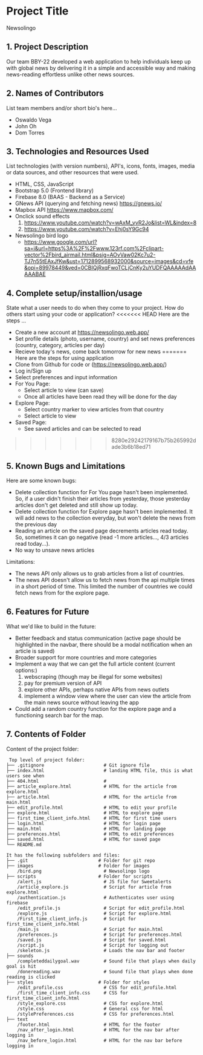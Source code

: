 # Project Title
Newsolingo

## 1. Project Description
Our team BBY-22 developed a web application to help individuals keep up with global news by delivering it in a simple and accessible way and making news-reading effortless unlike other news sources.

## 2. Names of Contributors
List team members and/or short bio's here... 
* Oswaldo Vega
* John Oh
* Dom Torres
	
## 3. Technologies and Resources Used
List technologies (with version numbers), API's, icons, fonts, images, media or data sources, and other resources that were used.
* HTML, CSS, JavaScript
* Bootstrap 5.0 (Frontend library)
* Firebase 8.0 (BAAS - Backend as a Service)
* GNews API (querying and fetching news) https://gnews.io/
* Mapbox API https://www.mapbox.com/
* Onclick sound effects
    1. https://www.youtube.com/watch?v=wAxM_vvR2Jo&list=WL&index=8
    2. https://www.youtube.com/watch?v=Ehj0sY9Gc94
* Newsolingo bird logo
    - https://www.google.com/url?sa=i&url=https%3A%2F%2Fwww.123rf.com%2Fclipart-vector%2Fbird_airmail.html&psig=AOvVaw02Kc7u2-TJ7n55tEAxJfKw&ust=1712899568932000&source=images&cd=vfe&opi=89978449&ved=0CBIQjRxqFwoTCLjCnKy2uYUDFQAAAAAdAAAAABAE 

## 4. Complete setup/installion/usage
State what a user needs to do when they come to your project.  How do others start using your code or application?
<<<<<<< HEAD
Here are the steps ...
* Create a new account at https://newsolingo.web.app/ 
* Set profile details (photo, username, country) and set news preferences (country, category, articles per day)
* Recieve today's news, come back tomorrow for new news 
=======
Here are the steps for using application
* Clone from Github for code or (https://newsolingo.web.app/)
* Log in/Sign up
* Select preferences and input information
* For You Page:
    * Select article to view (can save)
    * Once all articles have been read they will be done for the day
* Explore Page:
    * Select country marker to view articles from that country
    * Select article to view
* Saved Page:
    * See saved articles and can be selected to read
>>>>>>> 8280e29242179167b75b265992dade3b6b18ed71

## 5. Known Bugs and Limitations
Here are some known bugs:
* Delete collection function for For You page hasn't been implemented. So, if a user didn't finish their articles from yesterday, those yesterday articles
don't get deleted and still show up today.
* Delete collection function for Explore page hasn't been implemented. It will add news to the collection everyday, but won't delete the news from the previous day
* Reading an article on the saved page decrements articles read today. So, sometimes it can go negative (read -1 more articles..., 
4/3 articles read today...).
* No way to unsave news articles

Limitations: 
* The news API only allows us to grab articles from a list of countries.
* The news API doesn't allow us to fetch news from the api multiple times in a short period of time. This limited the number of countries we could fetch news from for the explore page.

## 6. Features for Future
What we'd like to build in the future:
* Better feedback and status communication (active page should be highlighted in the navbar, there should be a modal notification when
an article is saved)
* Broader support for more countries and more categories
* Implement a way that we can get the full article content (current options:)
    1. webscraping (though may be illegal for some websites)
    2. pay for premium version of API
    3. explore other APIs, perhaps native APIs from news outlets
    4. implement a window view where the user can view the article from the main news source without leaving the app
* Could add a random country function for the explore page and a functioning search bar for the map.

## 7. Contents of Folder
Content of the project folder:

```
 Top level of project folder: 
├── .gitignore                      # Git ignore file
├── index.html                      # landing HTML file, this is what users see when 
├── 404.html                        # 
├── article_explore.html            # HTML for the article from explore.html
├── article.html                    # HTML for the article from main.html
├── edit_profile.html               # HTML to edit your profile
├── explore.html                    # HTML to explore page
├── first_time_client_info.html     # HTML for first time users
├── login.html                      # HTML for login page
├── main.html                       # HTML for landing page
├── preferences.html                # HTML to edit preferences
├── saved.html                      # HTML for saved page
└── README.md                       

It has the following subfolders and files:
├── .git                          # Folder for git repo
├── images                        # Folder for images
    /bird.png                       # Newsolingo logo
├── scripts                       # Folder for scripts
    /alert.js                       # JS file for Sweetalerts    
    /article_explore.js             # Script for article from explore.html
    /authentication.js              # Authenticates user using firebase
    /edit_profile.js                # Script for edit_profile.html
    /explore.js                     # Script for explore.html
    /First_time_client_info.js      # Script for first_time_client_info.html
    /main.js                        # Script for main.html
    /preferences.js                 # Script for preferences.html
    /saved.js                       # Script for saved.html
    /script.js                      # Script for logging out
    /skeleton.js                    # Loads the nav bar and footer
├── sounds
    /completeddailygoal.wav         # Sound file that plays when daily goal is hit
    /donereading.wav                # Sound file that plays when done reading is clicked
├── styles                        # Folder for styles
    /edit_profile.css               # CSS for edit_profile.html
    /first_time_client_info.css     # CSS for first_time_client_info.html
    /style_explore.css              # CSS for explore.html
    /style.css                      # General css for html
    /stylePreferences.css           # CSS for preferences.html
├── text
    /footer.html                    # HTML for the footer
    /nav_after_login.html           # HTML for the nav bar after logging in
    /nav_before_login.html          # HTML for the nav bar before logging in


```


